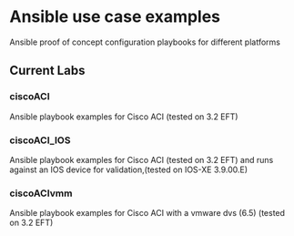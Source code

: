 # Ansible use case examples

Ansible proof of concept configuration playbooks for different platforms

## Current Labs

### ciscoACI

Ansible playbook examples for Cisco ACI (tested on 3.2 EFT)

### ciscoACI_IOS

Ansible playbook examples for Cisco ACI (tested on 3.2 EFT) and runs against an IOS device for validation,(tested on IOS-XE 3.9.00.E)

### ciscoACIvmm

Ansible playbook examples for Cisco ACI with a vmware dvs (6.5) (tested on 3.2 EFT)